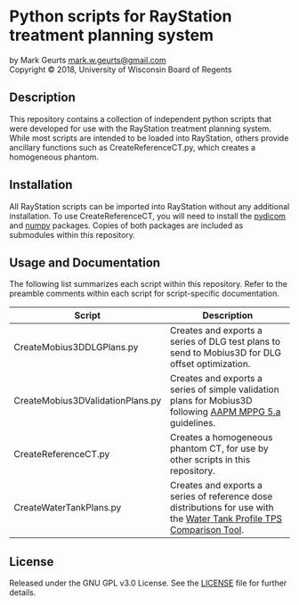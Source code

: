 # Python scripts for RayStation treatment planning system

by Mark Geurts <mark.w.geurts@gmail.com>
<br>Copyright &copy; 2018, University of Wisconsin Board of Regents

## Description

This repository contains a collection of independent python scripts that were developed 
for use with the RayStation treatment planning system. While most scripts are intended to
be loaded into RayStation, others provide ancillary functions such as CreateReferenceCT.py,
which creates a homogeneous phantom.

## Installation

All RayStation scripts can be imported into RayStation without any additional installation.
To use CreateReferenceCT, you will need to install the 
[pydicom](http://pydicom.readthedocs.io/en/stable/getting_started.html) and 
[numpy](https://scipy.org/install.html) packages. Copies of both packages are included as
submodules within this repository. 

## Usage and Documentation

The following list summarizes each script within this repository. Refer to the preamble 
comments within each script for script-specific documentation.

| Script | Description |
|--------|-------------|
| CreateMobius3DDLGPlans.py | Creates and exports a series of DLG test plans to send to Mobius3D for DLG offset optimization. |
| CreateMobius3DValidationPlans.py | Creates and exports a series of simple validation plans for Mobius3D following [AAPM MPPG 5.a](https://doi.org/10.1120/jacmp.v16i5.5768) guidelines. |
| CreateReferenceCT.py | Creates a homogeneous phantom CT, for use by other scripts in this repository. |
| CreateWaterTankPlans.py | Creates and exports a series of reference dose distributions for use with the [Water Tank Profile TPS Comparison Tool](https://github.com/mwgeurts/water_tank). |

## License

Released under the GNU GPL v3.0 License. See the [LICENSE](LICENSE) file for further 
details.
